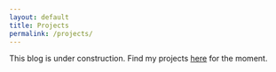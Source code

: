 ```yaml
---
layout: default
title: Projects
permalink: /projects/
---
```


This blog is under construction. Find my projects [here](https://github.com/f-dufour?tab=repositories) for the moment.
